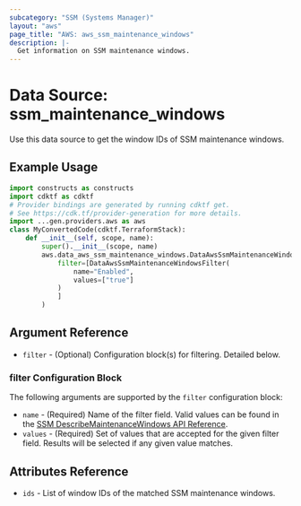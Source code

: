 ```yaml
---
subcategory: "SSM (Systems Manager)"
layout: "aws"
page_title: "AWS: aws_ssm_maintenance_windows"
description: |-
  Get information on SSM maintenance windows.
---
```


# Data Source: ssm_maintenance_windows

Use this data source to get the window IDs of SSM maintenance windows.

## Example Usage

```python
import constructs as constructs
import cdktf as cdktf
# Provider bindings are generated by running cdktf get.
# See https://cdk.tf/provider-generation for more details.
import ...gen.providers.aws as aws
class MyConvertedCode(cdktf.TerraformStack):
    def __init__(self, scope, name):
        super().__init__(scope, name)
        aws.data_aws_ssm_maintenance_windows.DataAwsSsmMaintenanceWindows(self, "example",
            filter=[DataAwsSsmMaintenanceWindowsFilter(
                name="Enabled",
                values=["true"]
            )
            ]
        )
```

## Argument Reference

* `filter` - (Optional) Configuration block(s) for filtering. Detailed below.

### filter Configuration Block

The following arguments are supported by the `filter` configuration block:

* `name` - (Required) Name of the filter field. Valid values can be found in the [SSM DescribeMaintenanceWindows API Reference](https://docs.aws.amazon.com/systems-manager/latest/APIReference/API_DescribeMaintenanceWindows.html#API_DescribeMaintenanceWindows_RequestSyntax).
* `values` - (Required) Set of values that are accepted for the given filter field. Results will be selected if any given value matches.

## Attributes Reference

* `ids` - List of window IDs of the matched SSM maintenance windows.

<!-- cache-key: cdktf-0.17.0-pre.15 input-4a9f363065ef74c9f90aa0db22f13426cc2de192d5aa5c02f7d4ec89584081bd -->